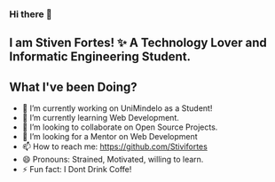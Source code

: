 ### Hi there 👋


## I am Stiven Fortes! ✨ A Technology Lover and Informatic Engineering Student.

## What I've been Doing?
- 🔭 I’m currently working on UniMindelo as a Student!
- 🌱 I’m currently learning Web Development.
- 👯 I’m looking to collaborate on Open Source Projects.
- 🤔 I’m looking for a Mentor on Web Development
- 📫 How to reach me: https://github.com/Stivifortes
- 😄 Pronouns: Strained, Motivated, willing to learn.
- ⚡ Fun fact: I Dont Drink Coffe!

